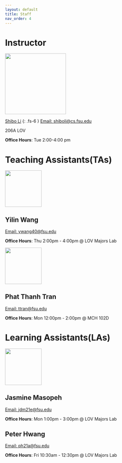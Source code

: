 ```yaml
---
layout: default
title: Staff
nav_order: 4
---
```


# Instructor
<img src="../../assets/images/shibo.jpg" width=200 height=200>

[Shibo Li](https://imshibo.com/) 
{: .fs-6 }
[Email: shiboli@cs.fsu.edu](mailto:shiboli@cs.fsu.edu)

206A LOV

**Office Hours**: Tue 2:00-4:00 pm

# Teaching Assistants(TAs)

<img src="../../assets/images/yilin.png" width=120 height=120>

## Yilin Wang

[Email: ywang40@fsu.edu](mailto:ywang40@fsu.edu)

**Office Hours**: Thu 2:00pm - 4:00pm @ LOV Majors Lab

<img src="../../assets/images/phat.png" width=120 height=120>

##  Phat Thanh Tran

[Email: ttran@fsu.edu](mailto:ttran@fsu.edu)

**Office Hours**: Mon 12:00pm - 2:00pm @ MCH 102D

# Learning Assistants(LAs)

<img src="../../assets/images/jas.jpg" width=120 height=120>

## Jasmine Masopeh

[Email: jdm21e@fsu.edu](mailto:jdm21e@fsu.edu)

**Office Hours**: Mon 1:00pm - 3:00pm @ LOV Majors Lab

##  Peter Hwang

[Email: ph21a@fsu.edu](mailto:ph21a@fsu.edu)

**Office Hours**: Fri 10:30am - 12:30pm @ LOV Majors Lab

<!-- # Teaching Assistants

<img src="../../assets/images/shibo.jpg" width=120 height=120>

Shibo Li 
{: .fs-5 }
[Email: shiboli@cs.fsu.edu](mailto:shiboli@cs.fsu.edu)

Office Hours: Web 12:30-10:300 pm, MEB 3346

<img src="../../assets/images/shibo.jpg" width=120 height=120>

Shibo Li 
{: .fs-5 }
[Email: shiboli@cs.fsu.edu](mailto:shiboli@cs.fsu.edu)

Office Hours: Web 12:30-10:300 pm, MEB 3346

<img src="../../assets/images/shibo.jpg" width=120 height=120>

Shibo Li 
{: .fs-5 }
[Email: shiboli@cs.fsu.edu](mailto:shiboli@cs.fsu.edu)

Office Hours: Web 12:30-10:300 pm, MEB 3346 -->


